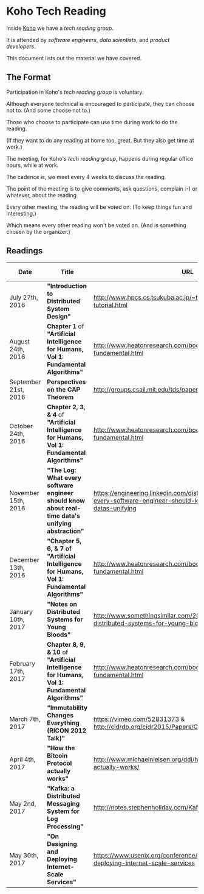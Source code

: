 # Koho Tech Reading

Inside [Koho](https://www.koho.ca/) we have a _tech reading group_.

It is attended by _software engineers_, _data scientists_, and _product developers_.

This document lists out the material we have covered.


## The Format

Participation in Koho's _tech reading group_ is voluntary.

Although everyone technical is encouraged to participate, they can choose not to.
(And some choose not to.)


Those who choose to participate can use time during work to do the reading.

(If they want to do any reading at home too, great. But they also get time at work.)


The meeting, for Koho's _tech reading group_, happens during regular office hours, while at work.


The cadence is, we meet every 4 weeks to discuss the reading.

The point of the meeting is to give comments, ask questions, complain :-) or whatever, about the reading.

Every other meeting, the reading will be voted on. (To keep things fun and interesting.)

Which means every other reading won't be voted on. (And is something chosen by the organizer.)


## Readings

| Date | Title | URL | Selected By |
| ---- | ----- | --- | ----------- |
| July 27th, 2016      | **"Introduction to Distributed System Design"** | http://www.hpcs.cs.tsukuba.ac.jp/~tatebe/lecture/h23/dsys/dsd-tutorial.html | ORGANIZER |
| August 24th, 2016    | **Chapter 1** of **"Artificial Intelligence for Humans, Vol 1: Fundamental Algorithms"** | http://www.heatonresearch.com/book/aifh-vol1-fundamental.html | VOTE |
| September 21st, 2016 | **Perspectives on the CAP Theorem** |  http://groups.csail.mit.edu/tds/papers/Gilbert/Brewer2.pdf | ORGANIZER |
| October 24th, 2016   | **Chapter 2, 3, & 4** of **"Artificial Intelligence for Humans, Vol 1: Fundamental Algorithms"** | http://www.heatonresearch.com/book/aifh-vol1-fundamental.html | VOTE |
| November 15th, 2016  | **"The Log: What every software engineer should know about real-time data's unifying abstraction"** | https://engineering.linkedin.com/distributed-systems/log-what-every-software-engineer-should-know-about-real-time-datas-unifying | ORGANIZER |
| December 13th, 2016  | **"Chapter 5, 6, & 7 of "Artificial Intelligence for Humans, Vol 1: Fundamental Algorithms"** | http://www.heatonresearch.com/book/aifh-vol1-fundamental.html | VOTE |
| January 10th, 2017   | **"Notes on Distributed Systems for Young Bloods"** | http://www.somethingsimilar.com/2013/01/14/notes-on-distributed-systems-for-young-bloods/ | ORGANIZER |
| February 17th, 2017  | **Chapter 8, 9, & 10** of **"Artificial Intelligence for Humans, Vol 1: Fundamental Algorithms"** | http://www.heatonresearch.com/book/aifh-vol1-fundamental.html | VOTE |
| March 7th, 2017      | **"Immutability Changes Everything (RICON 2012 Talk)"** | https://vimeo.com/52831373 & http://cidrdb.org/cidr2015/Papers/CIDR15_Paper16.pdf | ORGANIZER |
| April 4th, 2017      | **"How the Bitcoin Protocol actually works"** | http://www.michaelnielsen.org/ddi/how-the-bitcoin-protocol-actually-works/ | VOTE |
| May 2nd, 2017        | **"Kafka: a Distributed Messaging System for Log Processing"** | http://notes.stephenholiday.com/Kafka.pdf | ORGANIZER |
| May 30th, 2017       | **"On Designing and Deploying Internet-Scale Services"** | https://www.usenix.org/conference/lisa-07/designing-and-deploying-internet-scale-services | | VOTE |
